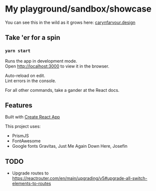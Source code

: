 # My playground/sandbox/showcase

You can see this in the wild as it grows here: [carynfarvour.design](https://carynfarvour.design/)
## Take 'er for a spin

### `yarn start`

Runs the app in development mode.\
Open [http://localhost:3000](http://localhost:3000) to view it in the browser.

Auto-reload on edit.\
Lint errors in the console.

For all other commands, take a gander at the React docs.

## Features

Built with [Create React App](https://github.com/facebook/create-react-app)

This project uses:

- PrismJS
- FontAwesome
- Google fonts Gravitas, Just Me Again Down Here, Josefin


## TODO

- Upgrade routes to https://reactrouter.com/en/main/upgrading/v5#upgrade-all-switch-elements-to-routes